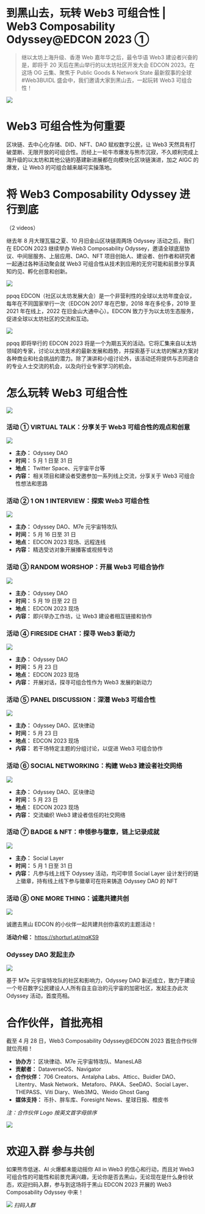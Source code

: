 # 到黑山去，玩转 Web3 可组合性 | Web3 Composability Odyssey@EDCON 2023 ①

> 继以太坊上海升级、香港 Web 嘉年华之后，最令华语 Web3 建设者兴奋的是，即将于 20 天后在黑山举行的以太坊社区开发大会 EDCON 2023。在这场 OG 云集、聚焦于 Public Goods & Network State 最新叙事的全球 #Web3BUIDL 盛会中，我们邀请大家到黑山去，一起玩转 Web3 可组合性！

![](./01.jpg)

# Web3 可组合性为何重要

区块链、去中心化存储、DID、NFT、DAO 赋权数字公民，让 Web3 天然具有打破垄断、无限开放的可组合性。历经上一轮牛市爆发与熊市沉寂，不久顺利完成上海升级的以太坊和其他公链的基建新进展都在向模块化区块链演进，加之 AIGC 的爆发，让 Web3 的可组合越来越可实操落地。

# 将 Web3 Composability Odyssey 进行到底

（2 videos）

继去年 8 月大理瓦猫之夏、10 月旧金山区块链周两场 Odyssey 活动之后，我们在 EDCON 2023 继续举办 Web3 Composability Odyssey，邀请全球底层协议、中间层服务、上层应用、DAO、NFT 项目创始人、建设者、创作者和研究者一起通过各种活动聚会就 Web3 可组合性从技术到应用的无穷可能和前景分享真知灼见、孵化创意和创新。

![](./decon-homepage.png)

ppqq EDCON（社区以太坊发展大会）是一个非营利性的全球以太坊年度会议，每年在不同国家举行一次（EDCON 2017 年在巴黎，2018 年在多伦多，2019 至 2021 年在线上，2022 在旧金山大通中心）。EDCON 致力于为以太坊生态服务，促进全球以太坊社区的交流和互动。

![](./edcon-vip.png)

ppqq 即将举行的 EDCON 2023 将是一个为期五天的活动。它将汇集来自以太坊领域的专家，讨论以太坊技术的最新发展和趋势，并探索基于以太坊的解决方案对各种商业和社会挑战的潜力。除了演讲和小组讨论外，该活动还将提供与志同道合的专业人士交流的机会，以及向行业专家学习的机会。

# 怎么玩转 Web3 可组合性

![](./06.jpg)

### 活动 ① VIRTUAL TALK：分享关于 Web3 可组合性的观点和创意

![](./08.jpg)

- **主办：** Odyssey DAO
- **时间：** 5 月 1 日至 31 日
- **地点：** Twitter Space、元宇宙平台等
- **内容：** 相关项目和建设者受邀参加一系列线上交流，分享关于 Web3 可组合性想法和思路

### 活动 ② 1 ON 1 INTERVIEW：探索 Web3 可组合性

![](./09.jpg)

- **主办：** Odyssey DAO、M7e 元宇宙特攻队
- **时间：** 5 月 16 日至 31 日
- **地点：** EDCON 2023 现场、远程连线
- **内容：** 精选受访对象开展播客或视频专访

### 活动 ③ RANDOM WORSHOP：开展 Web3 可组合协作

![](./10.jpg)

- **主办：** Odyssey DAO
- **时间：** 5 月 19 日至 22 日
- **地点：** EDCON 2023 现场
- **内容：** 即兴举办工作坊，让 Web3 建设者相互链接和协作

### 活动 ④ FIRESIDE CHAT：探寻 Web3 新动力

![](./11.jpg)

- **主办：** Odyssey DAO
- **时间：** 5 月 23 日
- **地点：** EDCON 2023 现场
- **内容：** 开展对话，探寻可组合性作为 Web3 发展的新动力

### 活动 ⑤ PANEL DISCUSSION：深潜 Web3 可组合性

![](./12.jpg)

- **主办：** Odyssey DAO、区块律动
- **时间：** 5 月 23 日
- **地点：** EDCON 2023 现场
- **内容：** 若干场特定主题的分组讨论，以促进 Web3 可组合协作

### 活动 ⑥ SOCIAL NETWORKING：构建 Web3 建设者社交网络

![](./13.jpg)

- **主办：** Odyssey DAO、区块律动
- **时间：** 5 月 23 日
- **地点：** EDCON 2023 现场
- **内容：** 交流编织 Web3 建设者信任的社交网络

### 活动 ⑦ BADGE & NFT：申领参与徽章，链上记录成就

![](./15.jpg)

- **主办：** Social Layer
- **时间：** 5 月 1 日至 31 日
- **内容：** 凡参与线上线下 Odyssey 活动，均可申领 Social Layer 设计发行的链上徽章，持有线上线下参与徽章可在将来铸造 Odyssey DAO 的 NFT

### 活动 ⑧ ONE MORE THING：诚邀共建共创

![](./14.jpg)

诚邀去黑山 EDCON 的小伙伴一起共建共创你喜欢的主题活动！

**活动介绍：** https://shorturl.at/mqKS9

### Odyssey DAO 发起主办

![](./16.jpg)

基于 M7e 元宇宙特攻队的社区和影响力，Odyssey DAO 新近成立，致力于建设一个号召数字公民建设人人所有自主自治的元宇宙的加密社区，发起主办此次 Odyssey 活动，首度亮相。

# 合作伙伴，首批亮相

截至 4 月 28 日，Web3 Composability Odyssey@EDCON 2023 首批合作伙伴就位亮相！

- **协办方：** 区块律动、M7e 元宇宙特攻队、ManesLAB
- **贡献者：** DataverseOS、Navigator
- **合作伙伴：** 706 Creators、Antalpha Labs、Atticc、Buidler DAO、Litentry、Mask Network、Metaforo、PAKA、SeeDAO、Social Layer、THEPASS、Viti Diary、Web3MQ、Weido Ghost Gang
- **媒体支持：** 币扑、胖车库、Foresight News、星球日报、橙皮书

_注：合作伙伴 Logo 按英文首字母排序_

![](./partnership-post.png)

# 欢迎入群 参与共创

如果熊市低迷、AI 火爆都未能动摇你 All in Web3 的信心和行动，而且对 Web3 可组合性的可能性和前景充满兴趣，无论你是否去黑山，无论现在是什么身份状态，欢迎扫码入群，参与到这场将于黑山 EDCON 2023 开展的 Web3 Composability Odyssey 中来！

![](./wechat-group-code.JPG)
_扫码入群_

